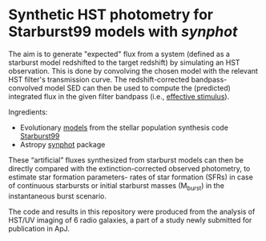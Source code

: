 # Synthetic HST photometry for Starburst99 models with *synphot*

The aim is to generate "expected" flux from a system (defined as a starburst model redshifted to the target redshift) by simulating an HST observation. This is done by convolving the chosen model with the relevant HST filter's transmission curve. The redshift-corrected bandpass-convolved model SED can then be used to compute the (predicted) integrated flux in the given filter bandpass (i.e., [effective stimulus](https://synphot.readthedocs.io/en/latest/synphot/formulae.html#synphot-formula-effstim)). 

Ingredients:
- Evolutionary [models](https://www.stsci.edu/science/starburst99/docs/table-index.html) from the stellar population synthesis code [Starburst99](https://www.stsci.edu/science/starburst99/docs/default.htm) 
- Astropy [synphot](https://synphot.readthedocs.io/en/latest) package

These “artificial” fluxes synthesized from starburst models can then be directly compared with the extinction-corrected observed photometry, to estimate star formation parameters- rates of star formation (SFRs) in case of continuous starbursts or initial starburst masses (M<sub>burst</sub>) in the instantaneous burst scenario.


The code and results in this repository were produced from the analysis of HST/UV imaging of 6 radio galaxies, a part of a study newly submitted for publication in ApJ. 
